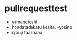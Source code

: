 pullrequesttest
===============

- yamanetoshi
- hondatadakatu    kesita.
-yosino
- ryouji
faaaaaaa
